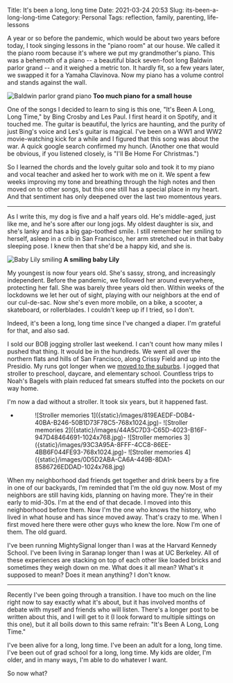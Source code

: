 Title: It's been a long, long time
Date: 2021-03-24 20:53
Slug: its-been-a-long-long-time
Category: Personal
Tags: reflection, family, parenting, life-lessons

A year or so before the pandemic, which would be about two years before today, I took singing lessons in the "piano room" at our house. We called it the piano room because it's where we put my grandmother's piano. This was a behemoth of a piano -- a beautiful black seven-foot long Baldwin parlor grand -- and it weighed a metric ton. It hardly fit, so a few years later, we swapped it for a Yamaha Clavinova. Now my piano has a volume control and stands against the wall. 

![Baldwin parlor grand piano]({static}/images/A20C1926-F200-425C-8159-BF7FD7634AA9-1024x768.jpg)
**Too much piano for a small house**

One of the songs I decided to learn to sing is this one, "It's Been A Long, Long Time," by Bing Crosby and Les Paul. I first heard it on Spotify, and it touched me. The guitar is beautiful, the lyrics are haunting, and the purity of just Bing's voice and Les's guitar is magical. I've been on a WW1 and WW2 movie-watching kick for a while and I figured that this song was about the war. A quick google search confirmed my hunch. (Another one that would be obvious, if you listened closely, is "I'll Be Home For Christmas.") 

So I learned the chords and the lovely guitar solo and took it to my piano and vocal teacher and asked her to work with me on it. We spent a few weeks improving my tone and breathing through the high notes and then moved on to other songs, but this one still has a special place in my heart. And that sentiment has only deepened over the last two momentous years.  

---

As I write this, my dog is five and a half years old. He's middle-aged, just like me, and he's sore after our long jogs. My oldest daughter is six, and she's lanky and has a big gap-toothed smile. I still remember her smiling to herself, asleep in a crib in San Francisco, her arm stretched out in that baby sleeping pose. I knew then that she'd be a happy kid, and she is. 

![Baby Lily smiling]({static}/images/2CC8C2A1-BBAF-4B5A-A3B8-36A04E98D132-1024x768.jpg)
**A smiling baby Lily**

My youngest is now four years old. She's sassy, strong, and increasingly independent. Before the pandemic, we followed her around everywhere, protecting her fall. She was barely three years old then. Within weeks of the lockdowns we let her out of sight, playing with our neighbors at the end of our cul-de-sac. Now she's even more mobile, on a bike, a scooter, a skateboard, or rollerblades. I couldn't keep up if I tried, so I don't. 

Indeed, it's been a long, long time since I've changed a diaper. I'm grateful for that, and also sad. 

I sold our BOB jogging stroller last weekend. I can't count how many miles I pushed that thing. It would be in the hundreds. We went all over the northern flats and hills of San Francisco, along Crissy Field and up into the Presidio. My runs got longer when we [moved to the suburbs]({filename}an-ode-to-the-suburbs.md). I jogged that stroller to preschool, daycare, and elementary school. Countless trips to Noah's Bagels with plain reduced fat smears stuffed into the pockets on our way home. 

I'm now a dad without a stroller. It took six years, but it happened fast. 

- <figure>![Stroller memories 1]({static}/images/819EAEDF-D0B4-40BA-B246-50B1D73F78C5-768x1024.jpg)- ![Stroller memories 2]({static}/images/44A5C7D3-C65D-4023-B16F-947D48464691-1024x768.jpg)- ![Stroller memories 3]({static}/images/93C3A95A-8FFF-4CC8-86EE-4BB6F044FE93-768x1024.jpg)- ![Stroller memories 4]({static}/images/0D5D2ABA-CA6A-449B-8DA1-8586726EDDAD-1024x768.jpg)
</figure>

When my neighborhood dad friends get together and drink beers by a fire in one of our backyards, I'm reminded that I'm the old guy now. Most of my neighbors are still having kids, planning on having more. They're in their early to mid-30s. I'm at the end of that decade. I moved into this neighborhood before them. Now I'm the one who knows the history, who lived in what house and has since moved away. That's crazy to me. When I first moved here there were other guys who knew the lore. Now I'm one of them. The old guard. 

I've been running MightySignal longer than I was at the Harvard Kennedy School. I've been living in Saranap longer than I was at UC Berkeley. All of these experiences are stacking on top of each other like loaded bricks and sometimes they weigh down on me. What does it all mean? What's it supposed to mean? Does it mean anything? I don't know. 

---

Recently I've been going through a transition. I have too much on the line right now to say exactly what it's about, but it has involved months of debate with myself and friends who will listen. There's a longer post to be written about this, and I will get to it (I look forward to multiple sittings on this one), but it all boils down to this same refrain: "It's Been A Long, Long Time." 

I've been alive for a long, long time. I've been an adult for a long, long time. I've been out of grad school for a long, long time. My kids are older, I'm older, and in many ways, I'm able to do whatever I want. 

So now what?